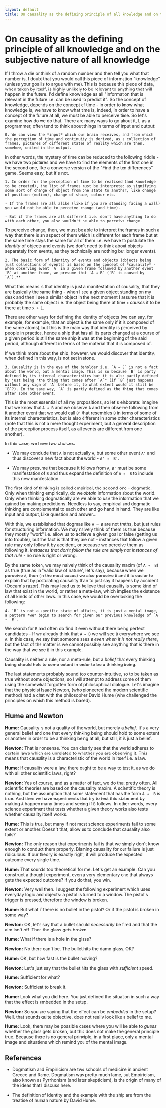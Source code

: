 ```yaml
---
layout: default
title: On causality as the defining principle of all knowledge and on the subjective nature of all knowledge
---
```


On causality as the defining principle of all knowledge and on the subjective nature of all knowledge
===

If I throw a die or think of a random number and then tell you what that number is, I doubt that you would call this piece of information "knowledge" (unless your goal is to argue with me). This is because this piece of data, when taken by itself, is highly unlikely to be relevant to anything that will happen in the future. I'd define knowledge as all "information that is relevant in the future i.e. can be used to predict it". So the concept of knowledge, depends on the concept of time - in order to know what knowledge is, we have to know what time is, indeed, in order to have a concept of the future at all, we must be able to perceive time. So let's examine how do we do that. There are many ways to go about it, I, as a programmer, often tend to think about things in terms of input and output:

```
0. We can view the *input* which our brain receives, and from which the perception of time and continuity is derived, as a collection of frames, pictures of different states of reality which are then, somehow, united in the output. 
```

In other words, the mystery of time can be reduced to the following riddle  - we have two pictures and we have to find the elements of the first one in the second one, like a converse version of the "Find the ten differences" game. 
 Seems easy, but it's not.

```
1. In order for the perception of time to be realised (and knowledge to be created), the list of frames must be interpreted as signifying some sort of change of object from one state to another, like change of position (motion), change of shape, colour etc.

- If the frames are all alike (like if you are standing facing a wall) you would not be able to perceive change (and time). 

- But if the frames are all different i.e. don't have anything to do with each other, you also wouldn't be able to perceive change. 

```
To perceive change, then, we must be able to interpret the frames in such a way that there is an aspect of them which is different for each frame but at the same time stays the same for all of them i.e. we have to postulate the *identity* of objects and events (we don't need to think about objects separately from events, as they technically are nothing but longer events).

```
2. The basic form of identity of events and objects (objects being just collections of events) is based on the concept of *causality* - when observing event `A` in a given frame followed by another event `B` at another frame, we presume that `A ⇒ B` (`B` is caused by `A`).**
```

What this means is that identity is just a manifestation of causality, that they are basically the same thing - when I see a given object standing on my desk and then I see a similar object in the next moment I assume that it is probably the same object i.e. the object being there at time `x` *causes* it to be there at time `x + 1`. 

There are other ways for defining the identity of objects (we can say, for example, for example, that an object is the same only if it is composed of the same atoms), but this is the main way that identity is perceived by people in practice, hence a ship that has all its parts changed at a course of a given period is still the same ship it was at the beginning of the said period, although different in terms of the material that it is composed of.

If we think more about the ship, however, we would discover that identity, when defined in this way, is not set in stone.

```
3. Causality is in the eye of the beholder i.e. `A ⇒ B` is not a fact about the world, but a mental image. This is so because `B` is party defined by its internal characteristics but it is also partly defined by just being "the thing that comes after `A`" (if `B` just happens without any sign of `A` before it, to what extent would it still be `B`?). In the same way, `A` is partly defined as the thing that comes after some other event.
```

This is the most essential of all my propositions, so let's elaborate: imagine that we know that `A ⇒ B` and we observe `A` and then observe following from it another event that we would call `B'` that resembles `B` in terms of some of its internal characteristics, but is also different in some other characteristics (note that this is not a mere thought experiment, but a general description of the perception process itself, as all events are different from one another). 

In this case, we have two choices:

- We may conclude that `A` is not actually `A`, but some other event `A'` and thus discover a new fact about the world - `A' ⇒  B'`.

- We may presume that because it follows from `A`, `B'` must be some manifestation of `B` and thus expand the definition of `A ⇒  B` to include this new manifestation.

The first kind of thinking is called empirical, the second one - dogmatic. Only when thinking empirically, do we *obtain* information about the world. Only when thinking dogmatically are we able to *use* the information that we gained by making predictions. Needless to say, empirical and dogmatic thinking are complemental to each other and go hand in hand. They are like input and output, Like question and answer...

With this, we established that dogmas like `A ⇒ B` are not truths, but just rules for structuring information. We may naively think of them as true because they mostly "work" i.e. allow us to achieve a given goal or false (getting us into trouble), but the fact is that they are not - instances that follow a given rule may only follow it by accident, or because we perceive them as following it. *Instances that don't follow the rule are simply not instances of that rule* - no rule is right or wrong.  

By the same token, we may naively think of the causality maxim (of `A ⇒  B`) as true (true as in "valid law of nature", let's say), because when we perceive `A`, then (in the most cases) we also perceive `B` and it is easier to explain that by postulating causality than to just say it happens by accident (Occam's razor). This may lead us to believe that causality is some kind of law that exist in the world, or rather a meta-law, which implies the existence of all kinds of other laws. In this case, we would be overlooking the following:

```
4. `B` is not a specific state of affairs, it is just a mental image, a pattern *we* begin to search for given our previous knowledge of `A ⇒  B`.
```

We search for `B` and often do find it even without there being perfect candidates - If we already think that `A ⇒ B` we will see `B` everywhere we see `A`. In this case, we say that someone sees `B` *even when it is not really there*, but the fact of the matter is we cannot possibly see anything that *is* there in the way that we see `B` in this example. 

Causality is neither a rule, nor a meta-rule, but a *belief* that every thinking being should hold to some extent in order to be a thinking being. 

The last statements probably sound too counter-intuitive, so to be taken as true without some objections, so I will attempt to address some of them using the somewhat forgotten form of philosophical dialogue. Let's imagine that the physicist Isaac Newton, (who pioneered the modern scientific method) had a chat with the philosopher David Hume (who challenged the principles on which this method is based).

Hume and Newton
---

**Hume:** Causality is not a quality of the world, but merely a *belief*. It's a very general belief and one that every thinking being should hold to some extent or another in order to be a thinking being at all, but still, it is just a belief.

**Newton:** That is nonsense. You can clearly see that the world adheres to certain laws which are unrelated to whether you are observing it. This means that causality is a characteristic of the world in itself i.e. a law.

**Hume:** If causality were a law, there ought to be a way to test it, as we do with all other scientific laws, right? 

**Newton:** Yes of course, and as a matter of fact, we do that pretty often. All scientific theories are based on the causality maxim. A scientific theory is nothing, but the assumption that some statement that has the form `A ⇒  B` is true. And then we have experiments that try to test this statement by making `A` happen many times and seeing if `B` follows. In other words, every science experiment that tests whether a given theory works also tests whether causality itself works.

**Hume:** This is true, but many if not most science experiments fail to some extent or another. Doesn't that, allow us to conclude that causality also fails?

**Newton:** The only reason that experiments fail is that we simply don't know enough to conduct them properly. Blaming causality for our failure is just ridiculous. If our theory is exactly right, it will produce the expected outcome every single time.

**Hume:** That sounds too theoretical for me. Let's get an example. Can you construct a thought experiment, even a very elementary one that always gets the expected outcome? If you do that, you win.

**Newton:** Very well then. I suggest the following experiment which uses everyday logic and objects: a pistol is turned to a window. The pistol's trigger is pressed, therefore the window is broken.

**Hume:** But what if there is no bullet in the pistol? Or if the pistol is broken in some way? 

**Newton:** OK, let's say that a bullet should *necessarily* be fired and that the aim isn't off. Then the glass gets broken.

**Hume:** What if there is a hole in the glass? 

**Newton:** No there can't be. The bullet hits the damn glass, OK?

**Hume:** OK, but how fast is the bullet moving?

**Newton:** Let's just say that the bullet hits the glass with *sufficient* speed. 

**Hume:** Sufficient for what? 

**Newton:** Sufficient to break it.

**Hume:** Look what you did here. You just defined the situation in such a way that the effect is embedded in the setup.

**Newton:** So you are saying that the effect can be *embedded* in the setup? Well, that sounds quite objective, does not really look like a belief to me.

**Hume:** Look, there may be possible cases where you will be able to *guess* whether the glass gets broken, but this does not make the general principle true. Because there is no general principle, in a first place, only a mental image and situations which remind you of the mental image. 


References
---

- Dogmatism and Empiricism are two schools of medicine in ancient Greece and Rome. Dogmatism was pretty much lame, but Empiricism, also known as Pyrrhonism (and later skepticism), is the origin of many of the ideas that I discuss here.

- The definition of identity and the example with the ship are from the treatise of human nature by David Hume.
